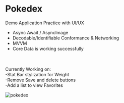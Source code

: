 # Pokedex
Demo Application
Practice with UI/UX
- Async Await / AsyncImage
- Decodable/Identifiable Conformance & Networking
- MVVM
- Core Data is working successfully
<br/>
<br/>Currently Working on: 
<br/>-Stat Bar stylization for Weight
<br/>-Remove Save and delete buttons
<br/>-Add a list to view Favorites


![pokedex](https://user-images.githubusercontent.com/29667033/142814761-41309157-77d2-49ee-9bfb-48337d0abe96.gif?v=4&s=200)
